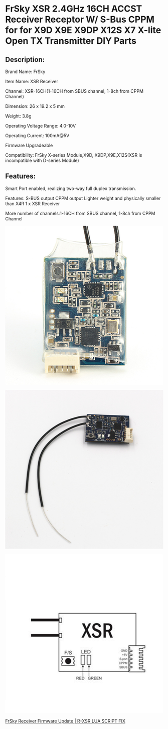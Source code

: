 # FrSky XSR 2.4GHz 16CH ACCST Receiver Receptor W/ S-Bus CPPM for for X9D X9E X9DP X12S X7 X-lite Open TX Transmitter DIY Parts

## Description:

Brand Name: FrSky

Item Name: XSR Receiver

Channel: XSR-16CH(1-16CH from SBUS channel, 1-8ch from CPPM Channel)

Dimension: 26 x 19.2 x 5 mm

Weight: 3.8g

Operating Voltage Range: 4.0-10V

Operating Current: 100mA@5V

Firmware Upgradeable

Compatibility: FrSky X-series Module,X9D, X9DP,X9E,X12S(XSR is incompatible with D-series Module)

## Features:

Smart Port enabled, realizing two-way full duplex transmission.

Features: S-BUS output CPPM output Lighter weight and physically smaller than X4R 1 x XSR Receiver

More number of channels:1-16CH from SBUS channel, 1-8ch from CPPM Channel


![](figura1.jpg)

![](figura2.jpg)

![](figura3.jpg)

[FrSky Receiver Firmware Update | R-XSR LUA SCRIPT FIX](https://www.youtube.com/watch?v=9fMSR57sFkM)
